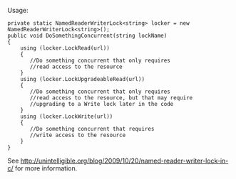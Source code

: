 Usage:

    private static NamedReaderWriterLock<string> locker = new NamedReaderWriterLock<string>();
    public void DoSomethingConcurrent(string lockName)
    {
        using (locker.LockRead(url))
        {
           //Do something concurrent that only requires
           //read access to the resource
        }
        using (locker.LockUpgradeableRead(url))
        {
           //Do something concurrent that only requires
           //read access to the resource, but that may require
           //upgrading to a Write lock later in the code
        }
        using (locker.LockWrite(url))
        {
           //Do something concurrent that requires
           //write access to the resource
        }
    }

See http://unintelligible.org/blog/2009/10/20/named-reader-writer-lock-in-c/ for more information.
